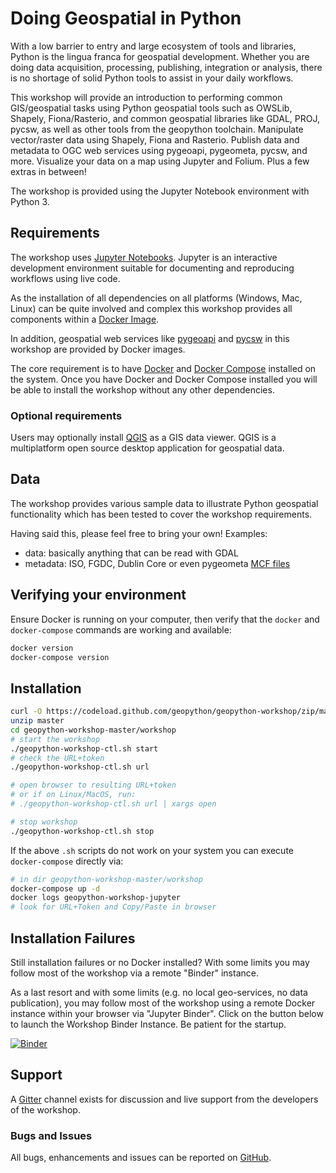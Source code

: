 # Doing Geospatial in Python

With a low barrier to entry and large ecosystem of tools and libraries, Python is the lingua franca for geospatial development. Whether you are doing data acquisition, processing, publishing, integration or analysis, there is no shortage of solid Python tools to assist in your daily workflows.

This workshop will provide an introduction to performing common GIS/geospatial tasks using Python geospatial tools such as OWSLib, Shapely, Fiona/Rasterio, and common geospatial libraries like GDAL, PROJ, pycsw, as well as other tools from the geopython toolchain. Manipulate vector/raster data using Shapely, Fiona and Rasterio. Publish data and metadata to OGC web services using pygeoapi, pygeometa, pycsw, and more. Visualize your data on a map using Jupyter and Folium. Plus a few extras in between!

The workshop is provided using the Jupyter Notebook environment with Python 3.

## Requirements

The workshop uses [Jupyter Notebooks](https://jupyter.org).  Jupyter is
an interactive development environment suitable for documenting and reproducing
workflows using live code.

As the installation of all dependencies on all platforms (Windows, Mac, Linux)
can be quite involved and complex this workshop provides all components 
within a [Docker Image](https://cloud.docker.com/u/geopython/repository/docker/geopython/geopython-workshop).

In addition, geospatial web services like [pygeoapi](https://pygeoapi.io)
and [pycsw](https://pycsw.org) in this workshop are provided by Docker images.

The core requirement is to have [Docker](https://docker.com) and [Docker Compose](https://docs.docker.com/compose/) installed
on the system.  Once you have Docker and Docker Compose installed you will be
able to install the workshop without any other dependencies.

### Optional requirements

Users may optionally install [QGIS](https://qgis.org) as a GIS data viewer. 
QGIS is a multiplatform open source desktop application for geospatial data.

## Data

The workshop provides various sample data to illustrate Python geospatial
functionality which has been tested to cover the workshop requirements.

Having said this, please feel free to bring your own! Examples:

- data: basically anything that can be read with GDAL
- metadata: ISO, FGDC, Dublin Core or even pygeometa [MCF files](https://github.com/geopython/pygeometa/blob/master/sample.yml)

## Verifying your environment

Ensure Docker is running on your computer, then verify that the `docker`
and `docker-compose` commands are working and available:

```bash
docker version
docker-compose version
```

## Installation

```bash
curl -O https://codeload.github.com/geopython/geopython-workshop/zip/master
unzip master
cd geopython-workshop-master/workshop
# start the workshop
./geopython-workshop-ctl.sh start
# check the URL+token
./geopython-workshop-ctl.sh url

# open browser to resulting URL+token
# or if on Linux/MacOS, run:
# ./geopython-workshop-ctl.sh url | xargs open

# stop workshop
./geopython-workshop-ctl.sh stop
```

If the above `.sh` scripts do not work on your system you can execute `docker-compose` directly via:

```bash
# in dir geopython-workshop-master/workshop
docker-compose up -d
docker logs geopython-workshop-jupyter
# look for URL+Token and Copy/Paste in browser
```

## Installation Failures

Still installation failures or no Docker installed? With some limits you may follow most of the workshop via a remote "Binder" instance.

As a last resort and with some limits (e.g. no local geo-services, no data publication), 
you may follow most of the workshop using a remote Docker instance within your browser via "Jupyter Binder". Click on the button below
to launch the Workshop Binder Instance. Be patient for the startup.

[![Binder](https://mybinder.org/badge_logo.svg)](https://mybinder.org/v2/gh/geopython/geopython-workshop/master?filepath=workshop%2Fjupyter%2Fcontent%2Fnotebooks%2F01-introduction.ipynb)

## Support

A [Gitter](https://gitter.im/geopython/geopython-workshop) channel exists for
discussion and live support from the developers of the workshop.

### Bugs and Issues

All bugs, enhancements and issues can be reported on [GitHub](https://github.com/geopython/geopython-workshop/issues).
